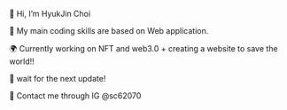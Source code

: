 👾 Hi, I’m HyukJin Choi

🤖 My main coding skills are based on Web application. 

🌍 Currently working on NFT and web3.0 + creating a website to save the world!!

🤡 wait for the next update!

💩 Contact me through IG @sc62070
